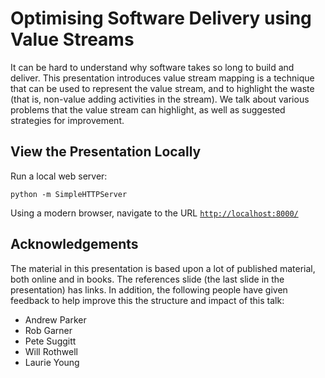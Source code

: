 # Optimising Software Delivery using Value Streams

It can be hard to understand why software takes so long to build and deliver. This presentation introduces
value stream mapping is a technique that can be used to represent the value stream, and to highlight the
waste (that is, non-value adding activities in the stream). We talk about various problems that the value
stream can highlight, as well as suggested strategies for improvement.
 
## View the Presentation Locally
 
Run a local web server:
```
python -m SimpleHTTPServer
```
 
Using a modern browser, navigate to the URL [`http://localhost:8000/`](http://localhost:8000/)

## Acknowledgements

The material in this presentation is based upon a lot of published material, both
online and in books. The references slide (the last slide in the presentation) has
links. In addition, the following people have given feedback to help
improve this the structure and impact of this talk:
* Andrew Parker
* Rob Garner
* Pete Suggitt
* Will Rothwell
* Laurie Young
